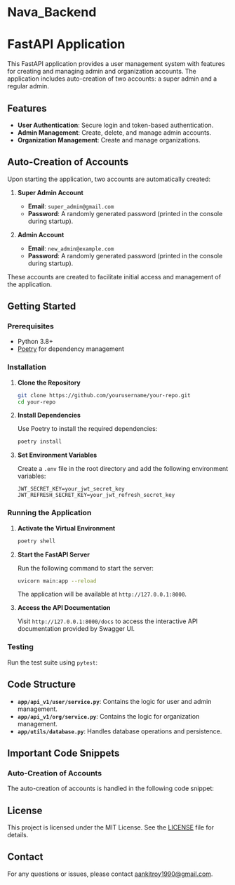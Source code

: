 # Nava_Backend

# FastAPI Application

This FastAPI application provides a user management system with features for creating and managing admin and organization accounts. The application includes auto-creation of two accounts: a super admin and a regular admin.

## Features

- **User Authentication**: Secure login and token-based authentication.
- **Admin Management**: Create, delete, and manage admin accounts.
- **Organization Management**: Create and manage organizations.

## Auto-Creation of Accounts

Upon starting the application, two accounts are automatically created:

1. **Super Admin Account**

   - **Email**: `super_admin@gmail.com`
   - **Password**: A randomly generated password (printed in the console during startup).

2. **Admin Account**
   - **Email**: `new_admin@example.com`
   - **Password**: A randomly generated password (printed in the console during startup).

These accounts are created to facilitate initial access and management of the application.

## Getting Started

### Prerequisites

- Python 3.8+
- [Poetry](https://python-poetry.org/) for dependency management

### Installation

1. **Clone the Repository**

   ```bash
   git clone https://github.com/yourusername/your-repo.git
   cd your-repo
   ```

2. **Install Dependencies**

   Use Poetry to install the required dependencies:

   ```bash
   poetry install
   ```

3. **Set Environment Variables**

   Create a `.env` file in the root directory and add the following environment variables:

   ```env
   JWT_SECRET_KEY=your_jwt_secret_key
   JWT_REFRESH_SECRET_KEY=your_jwt_refresh_secret_key
   ```

### Running the Application

1. **Activate the Virtual Environment**

   ```bash
   poetry shell
   ```

2. **Start the FastAPI Server**

   Run the following command to start the server:

   ```bash
   uvicorn main:app --reload
   ```

   The application will be available at `http://127.0.0.1:8000`.

3. **Access the API Documentation**

   Visit `http://127.0.0.1:8000/docs` to access the interactive API documentation provided by Swagger UI.

### Testing

Run the test suite using `pytest`:

## Code Structure

- **`app/api_v1/user/service.py`**: Contains the logic for user and admin management.
- **`app/api_v1/org/service.py`**: Contains the logic for organization management.
- **`app/utils/database.py`**: Handles database operations and persistence.

## Important Code Snippets

### Auto-Creation of Accounts

The auto-creation of accounts is handled in the following code snippet:

## License

This project is licensed under the MIT License. See the [LICENSE](LICENSE) file for details.

## Contact

For any questions or issues, please contact [aankitroy1990@gmail.com](mailto:aankitroy1990@gmail.com).
